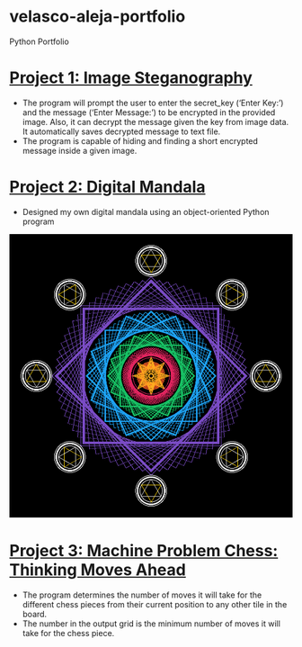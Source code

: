 # velasco-aleja-portfolio
Python Portfolio

# [Project 1: Image Steganography](https://github.com/alehuuh/img-stenography)
* The program will prompt the user to enter the secret_key (‘Enter Key:’) and the message (‘Enter Message:’) to be encrypted in the provided image. Also, it can decrypt the message given the key from image data. It automatically saves decrypted message to text file.
* The program is capable of hiding and finding a short encrypted message inside a given image.

# [Project 2: Digital Mandala](https://github.com/alehuuh/digital-mandala)
* Designed my own digital mandala using an object-oriented Python program
  
![](sp2_output.png)

# [Project 3: Machine Problem Chess: Thinking Moves Ahead](https://github.com/alehuuh/chess-thinking-moves-ahead)
* The program determines the number of moves it will take for the different chess pieces from their current position to any other tile in the board.
* The number in the output grid is the minimum number of moves it will take for the chess piece.
  

